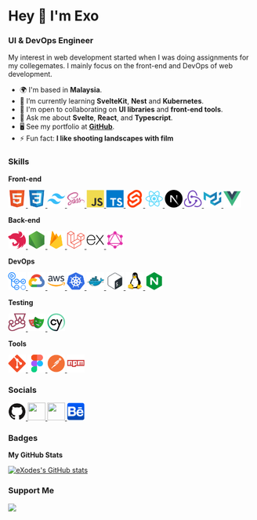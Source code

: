 # Hey 👋 I'm Exo

### UI & DevOps Engineer

My interest in web development started when I was doing assignments for my collegemates. I mainly focus on the front-end and DevOps of web development.

-   🌍 I'm based in **Malaysia**.
-   🌱 I’m currently learning **SvelteKit**, **Nest** and **Kubernetes**.
-   🤝 I'm open to collaborating on **UI libraries** and **front-end tools**.
-   💬 Ask me about **Svelte**, **React**, and **Typescript**.
-   🖥️ See my portfolio at **[GitHub](https://github.com/eXodes?tab=repositories)**.
-   ⚡ Fun fact: **I like shooting landscapes with film**

### Skills

<b>Front-end</b>

<p align="left">
    <a
        href="https://developer.mozilla.org/en-US/docs/Glossary/HTML5"
        target="_blank"
        rel="noreferrer"
    >
        <img
            src="https://raw.githubusercontent.com/devicons/devicon/master/icons/html5/html5-original.svg"
            width="36"
            height="36"
            alt="HTML5"
        />
    </a>
    <a href="https://www.w3.org/TR/CSS/#css" target="_blank" rel="noreferrer">
        <img
            src="https://raw.githubusercontent.com/devicons/devicon/master/icons/css3/css3-original.svg"
            width="36"
            height="36"
            alt="CSS3"
        />
    </a>
    <a href="https://tailwindcss.com/" target="_blank" rel="noreferrer">
        <img
            src="https://raw.githubusercontent.com/devicons/devicon/master/icons/tailwindcss/tailwindcss-original.svg"
            width="36"
            height="36"
            alt="TailwindCSS"
        />
    </a>
    <a href="https://sass-lang.com/" target="_blank" rel="noreferrer">
        <img
            src="https://raw.githubusercontent.com/devicons/devicon/master/icons/sass/sass-original.svg"
            width="36"
            height="36"
            alt="Sass"
        />
    </a>
    <a
        href="https://developer.mozilla.org/en-US/docs/Web/JavaScript"
        target="_blank"
        rel="noreferrer"
    >
        <img
            src="https://raw.githubusercontent.com/devicons/devicon/master/icons/javascript/javascript-original.svg"
            width="36"
            height="36"
            alt="Javascript"
        />
    </a>
    <a href="https://www.typescriptlang.org/" target="_blank" rel="noreferrer">
        <img
            src="https://raw.githubusercontent.com/devicons/devicon/master/icons/typescript/typescript-original.svg"
            width="36"
            height="36"
            alt="Typescript"
        />
    </a>
    <a href="https://svelte.dev/" target="_blank" rel="noreferrer">
        <img
            src="https://raw.githubusercontent.com/devicons/devicon/master/icons/svelte/svelte-original.svg"
            width="36"
            height="36"
            alt="Svelte"
        />
    </a>
    <a href="https://reactjs.org/" target="_blank" rel="noreferrer">
        <img
            src="https://raw.githubusercontent.com/devicons/devicon/master/icons/react/react-original.svg"
            width="36"
            height="36"
            alt="React"
        />
    </a>
    <a href="https://nextjs.org/docs" target="_blank" rel="noreferrer">
        <img
            src="https://raw.githubusercontent.com/devicons/devicon/master/icons/nextjs/nextjs-original.svg"
            width="36"
            height="36"
            alt="Next.js"
        />
    </a>
    <a href="https://redux.js.org/" target="_blank" rel="noreferrer">
        <img
            src="https://raw.githubusercontent.com/devicons/devicon/master/icons/redux/redux-original.svg"
            width="36"
            height="36"
            alt="Redux"
        />
    </a>
    <a href="https://mui.com/" target="_blank" rel="noreferrer">
        <img
            src="https://raw.githubusercontent.com/devicons/devicon/master/icons/materialui/materialui-original.svg"
            width="36"
            height="36"
            alt="Material UI"
        />
    </a>
    <a href="https://vuejs.org/" target="_blank" rel="noreferrer">
        <img
            src="https://raw.githubusercontent.com/devicons/devicon/master/icons/vuejs/vuejs-original.svg"
            width="36"
            height="36"
            alt="Vue"
        />
    </a>
</p>

<b>Back-end</b>

<p align="left">
    <a href="https://docs.nestjs.com/" target="_blank" rel="noreferrer">
        <img
            src="https://raw.githubusercontent.com/devicons/devicon/master/icons/nestjs/nestjs-original.svg"
            width="36"
            height="36"
            alt="NestJS"
        />
    </a>
    <a href="https://nodejs.org/en/" target="_blank" rel="noreferrer">
        <img
            src="https://raw.githubusercontent.com/devicons/devicon/master/icons/nodejs/nodejs-original.svg"
            width="36"
            height="36"
            alt="NodeJS"
        />
    </a>
    <a href="https://firebase.google.com/" target="_blank" rel="noreferrer">
        <img
            src="https://raw.githubusercontent.com/devicons/devicon/master/icons/firebase/firebase-original.svg"
            width="36"
            height="36"
            alt="Firebase"
        />
    </a>
    <a href="https://laravel.com/" target="_blank" rel="noreferrer">
        <img
            src="https://raw.githubusercontent.com/devicons/devicon/master/icons/laravel/laravel-original.svg"
            width="36"
            height="36"
            alt="Laravel"
        />
    </a>
    <a href="https://expressjs.com" target="_blank" rel="noreferrer">
        <img
            src="https://raw.githubusercontent.com/devicons/devicon/master/icons/express/express-original.svg"
            width="36"
            height="36"
            alt="Express"
        />
    </a>
    <a href="https://graphql.org" target="_blank" rel="noreferrer">
        <img
            src="https://raw.githubusercontent.com/devicons/devicon/master/icons/graphql/graphql-plain.svg"
            width="36"
            height="36"
            alt="GraphQL"
        />
    </a>
</p>

<b>DevOps</b>

<p align="left">
    <a href="https://github.com/features/actions" target="_blank" rel="noreferrer">
        <img
            src="https://raw.githubusercontent.com/devicons/devicon/master/icons/githubactions/githubactions-original.svg"
            width="36"
            height="36"
            alt="GitHub Actions"
        />
    </a>
    <a href="https://cloud.google.com" target="_blank" rel="noreferrer">
        <img
            src="https://raw.githubusercontent.com/devicons/devicon/master/icons/googlecloud/googlecloud-original.svg"
            width="36"
            height="36"
            alt="Google Cloud"
        />
    </a>
    <a href="https://aws.amazon.com" target="_blank" rel="noreferrer">
        <img
            src="https://raw.githubusercontent.com/devicons/devicon/master/icons/amazonwebservices/amazonwebservices-original-wordmark.svg"
            width="36"
            height="36"
            alt="Amazon Web Services"
        />
    </a>
    <a href="https://kubernetes.io" target="_blank" rel="noreferrer">
        <img
            src="https://raw.githubusercontent.com/devicons/devicon/master/icons/kubernetes/kubernetes-original.svg"
            width="36"
            height="36"
            alt="Kubernetes"
        />
    </a>
    <a href="https://www.docker.com/" target="_blank" rel="noreferrer">
        <img
            src="https://raw.githubusercontent.com/devicons/devicon/master/icons/docker/docker-original.svg"
            width="36"
            height="36"
            alt="Docker"
        />
    </a>
    <a
        href="https://www.gnu.org/software/bash/"
        target="_blank"
        rel="noreferrer"
    >
        <img
            src="https://raw.githubusercontent.com/devicons/devicon/master/icons/bash/bash-original.svg"
            width="36"
            height="36"
            alt="Bash"
        />
    </a>
    <a href="https://www.linux.org/" target="_blank" rel="noreferrer">
        <img
            src="https://raw.githubusercontent.com/devicons/devicon/master/icons/linux/linux-original.svg"
            width="36"
            height="36"
            alt="Linux"
        />
    </a>
    <a href="https://www.nginx.com" target="_blank" rel="noreferrer">
        <img
            src="https://raw.githubusercontent.com/devicons/devicon/master/icons/nginx/nginx-original.svg"
            width="36"
            height="36"
            alt="Nginx"
        />
    </a>
</p>

<b>Testing</b>

<p align="left">
    <a href="https://jestjs.io" target="_blank" rel="noreferrer">
        <img
            src="https://raw.githubusercontent.com/devicons/devicon/master/icons/jest/jest-plain.svg"
            width="36"
            height="36"
            alt="Jest"
        />
    </a>
    <a href="https://playwright.dev" target="_blank" rel="noreferrer">
        <img
            src="https://raw.githubusercontent.com/devicons/devicon/master/icons/playwright/playwright-original.svg"
            width="36"
            height="36"
            alt="Playwright"
        />
    </a>
    <a href="https://www.cypress.io" target="_blank" rel="noreferrer">
        <img
            src="https://raw.githubusercontent.com/devicons/devicon/master/icons/cypressio/cypressio-original.svg"
            width="36"
            height="36"
            alt="Cypress"
        />
    </a>
</p>

<b>Tools</b>

<p align="left">
    <a href="https://git-scm.com" target="_blank" rel="noreferrer">
        <img
            src="https://raw.githubusercontent.com/devicons/devicon/master/icons/git/git-original.svg"
            width="36"
            height="36"
            alt="Git"
        />
    </a>
    <a href="https://www.figma.com" target="_blank" rel="noreferrer">
        <img
            src="https://raw.githubusercontent.com/devicons/devicon/master/icons/figma/figma-original.svg"
            width="36"
            height="36"
            alt="Figma"
        />
    </a>
    <a href="https://postman.com" target="_blank" rel="noreferrer">
        <img
            src="https://raw.githubusercontent.com/devicons/devicon/master/icons/postman/postman-original.svg"
            width="36"
            height="36"
            alt="Postman"
        />
    </a>
    <a href="https://www.npmjs.com" target="_blank" rel="noreferrer">
        <img
            src="https://raw.githubusercontent.com/devicons/devicon/master/icons/npm/npm-original-wordmark.svg"
            width="36"
            height="36"
            alt="NPM"
        />
    </a>
</p>

### Socials

<p align="left">
    <a href="https://www.github.com/eXodes" target="_blank" rel="noreferrer">
        <img
            src="https://raw.githubusercontent.com/devicons/devicon/master/icons/github/github-original.svg"
            width="36"
            height="36"
        />
    </a>
    <a href="https://www.polywork.com/exodes" target="_blank" rel="noreferrer">
        <img
            src="https://raw.githubusercontent.com/danielcranney/readme-generator/main/public/icons/socials/polywork.svg"
            width="36"
            height="36"
        />
    </a>
    <a
        href="https://discord.com/users/eXodes#1225"
        target="_blank"
        rel="noreferrer"
    >
        <img
            src="https://raw.githubusercontent.com/danielcranney/readme-generator/main/public/icons/socials/discord.svg"
            width="36"
            height="36"
        />
    </a>
    <a href="https://www.behance.com/exodes" target="_blank" rel="noreferrer"></a>
        <img
            src="https://raw.githubusercontent.com/devicons/devicon/master/icons/behance/behance-original.svg"
            width="36"
            height="36"
        />
    </a>
</p>

### Badges

<b>My GitHub Stats</b>

<a href="http://www.github.com/eXodes">
    <img
        src="https://github-readme-stats.vercel.app/api?username=eXodes&show_icons=true&hide=issues,&count_private=true&title_color=0891b2&text_color=ffffff&icon_color=0891b2&bg_color=1c1917&hide_border=true&show_icons=true"
        alt="eXodes's GitHub stats"
    />
</a>

### Support Me

<a href="https://www.buymeacoffee.com/exodes"><img src="https://cdn.buymeacoffee.com/buttons/v2/default-yellow.png" width="200" /></a>
